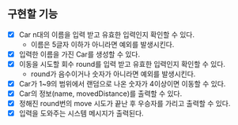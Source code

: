 ## 구현할 기능
- [x] Car n대의 이름을 입력 받고 유효한 입력인지 확인할 수 있다.
  - 이름은 5글자 이하가 아니라면 예외를 발생시킨다.
- [x] 입력한 이름을 가진 Car를 생성할 수 있다.
- [x] 이동을 시도할 회수 round를 입력 받고 유효한 입력인지 확인할 수 있다.
  - round가 음수이거나 숫자가 아니라면 예외를 발생시킨다.
- [x] Car가 1~9의 범위에서 랜덤으로 나온 숫자가 4이상이면 이동할 수 있다.
- [x] Car의 정보(name, movedDistance)를 출력할 수 있다.
- [x] 정해진 round번의 move 시도가 끝난 후 우승자를 가리고 출력할 수 있다.
- [x] 입력을 도와주는 시스템 메시지가 출력된다.